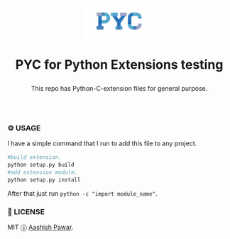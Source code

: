 <h1 align="center">
  <img src=".github/logo-pyc-1024x535.jpg" widht="80" height = "80" />

  PYC for Python Extensions testing
</h1>

<p align="center"> This repo has Python-C-extension files for general purpose.</p>

<br>
<br>

### ⚙️ USAGE

I have a simple command that I run to add this file to any project.

```sh
#build extension.
python setup.py build
#add extension module.
python setup.py install

```

After that just run `python -c "import module_name"`.

### 📃 LICENSE

MIT ⓒ [Aashish Pawar]().
